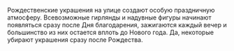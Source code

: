 ﻿---
layout: post
images: [ 2020-12-24_1.jpg, 2020-12-24_2.jpg, 2020-12-24_3.jpg, 2020-12-24_4.jpg ]
---

Рождественские украшения на улице создают особую праздничную атмосферу. Всевозможные гирлянды и надувные фигуры начинают появляться сразу после Дня благодарения, зажигаются каждый вечер и большинство из них остается вплоть до Нового года. Да, некоторые убирают украшения сразу после Рождества.